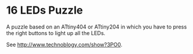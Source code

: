 # 16 LEDs Puzzle
A puzzle based on an ATtiny404 or ATtiny204 in which you have to press the right buttons to light up all the LEDs.

See <http://www.technoblogy.com/show?3PO0>.
